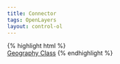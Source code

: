 ```yaml
---
title: Connector
tags: OpenLayers
layout: control-ol
---
```


<div class='live'>
{% highlight html %}
<div id='map-div'></div>
<a class='attribution' href='http://mapbox.com/tileset/geography-class'>Geography Class</a>
<script>
wax.tilejson('http://d.tiles.mapbox.com/v2/mapbox.blue-marble-topo-bathy-jan.jsonp', function(tilejson) {
    var map = new OpenLayers.Map({
        div: 'map-div',
        controls: [
            new OpenLayers.Control.Navigation(),
        ],
        layers: [
            wax.ol.connector(tilejson)
        ]
    });
    map.zoomTo(2);
});
</script>
{% endhighlight %}
</div>
